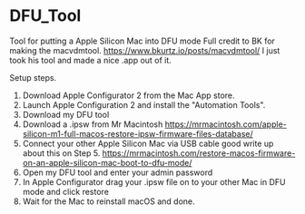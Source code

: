 # DFU_Tool
Tool for putting a Apple Silicon Mac into DFU mode
Full credit to BK for making the macvdmtool. 
https://www.bkurtz.io/posts/macvdmtool/
I just took his tool and made a nice .app out of it.


Setup steps.
1. Download  Apple Configurator 2 from the Mac App store.
2. Launch Apple Configuration 2 and install the "Automation Tools".
3. Download my DFU tool
4. Download a .ipsw from Mr Macintosh https://mrmacintosh.com/apple-silicon-m1-full-macos-restore-ipsw-firmware-files-database/
5. Connect your other Apple Silicon Mac via USB cable good write up about this on Step 5. https://mrmacintosh.com/restore-macos-firmware-on-an-apple-silicon-mac-boot-to-dfu-mode/
6. Open my DFU tool and enter your admin password
7. In Apple Configurator drag your .ipsw file on to your other Mac in DFU mode and click restore
8. Wait for the Mac to reinstall macOS and done.
